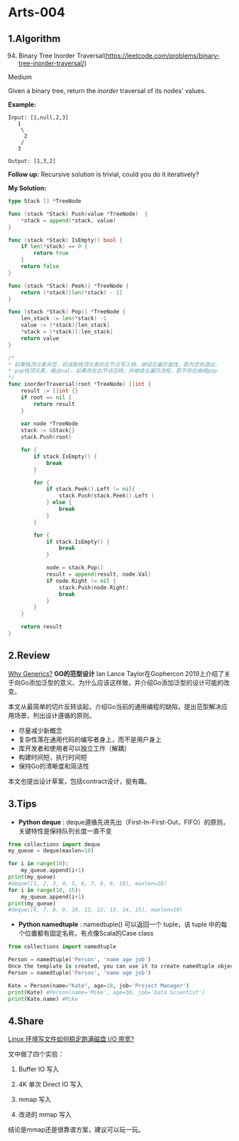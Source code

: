 # Arts-004

## 1.Algorithm
94. Binary Tree Inorder Traversal(https://leetcode.com/problems/binary-tree-inorder-traversal/)

Medium

Given a binary tree, return the *inorder* traversal of its nodes' values.

**Example:**

```
Input: [1,null,2,3]
   1
    \
     2
    /
   3

Output: [1,3,2]
```

**Follow up:** Recursive solution is trivial, could you do it iteratively?



**My Solution:**

```Go
type Stack [] *TreeNode

func (stack *Stack) Push(value *TreeNode)  {
	*stack = append(*stack, value)
}

func (stack *Stack) IsEmpty() bool {
	if len(*stack) == 0 {
		return true
	}
	return false
}

func (stack *Stack) Peek() *TreeNode {
	return (*stack)[len(*stack) - 1]
}

func (stack *Stack) Pop() *TreeNode {
	len_stack := len(*stack) -1
	value := (*stack)[len_stack]
	*stack = (*stack)[:len_stack]
	return value
}

/*
* 如果栈顶元素非空，则读取栈顶元素的左节点写入栈，继续左遍历查找，若为空则退出。
* pop栈顶元素，输出val，如果存在右节点压栈，并继续左遍历流程，若不存在继续pop
*/
func inorderTraversal(root *TreeNode) []int {
	result := []int {}
	if root == nil {
		return result
	}
	
	var node *TreeNode
	stack := &Stack{}
	stack.Push(root)

	for {
		if stack.IsEmpty() {
			break
		}

		for {
			if stack.Peek().Left != nil{
				stack.Push(stack.Peek().Left )
			} else {
				break
			}
		}

		for {
			if stack.IsEmpty() {
				break
			}

			node = stack.Pop()
			result = append(result, node.Val)
			if node.Right != nil {
				stack.Push(node.Right)
				break
			}
		}
	}

	return result
}

```



## 2.Review

[Why Generics?](https://blog.golang.org/why-generics)
**GO的范型设计**
Ian Lance Taylor在Gophercon 2019上介绍了关于向Go添加泛型的意义、为什么应该这样做，并介绍Go添加泛型的设计可能的改变。

本文从最简单的切片反转谈起，介绍Go当前的通用编程的缺陷，提出范型解决应用场景，列出设计遵循的原则。

- 尽量减少新概念
- 复杂性落在通用代码的编写者身上，而不是用户身上
- 库开发者和使用者可以独立工作（解耦）
- 构建时间短，执行时间短
- 保持Go的清晰度和简洁性

本文也提出设计草案，包括contract设计，挺有趣。



## 3.Tips
- **Python deque** :
deque遵循先进先出（First-In-First-Out，FIFO）的原则，关键特性是保持队列长度一直不变
```Python
from collections import deque
my_queue = deque(maxlen=10)

for i in range(10):
    my_queue.append(i+1)
print(my_queue)
#deque([1, 2, 3, 4, 5, 6, 7, 8, 9, 10], maxlen=10)
for i in range(10, 15):
    my_queue.append(i+1)
print(my_queue)    
#deque([6, 7, 8, 9, 10, 11, 12, 13, 14, 15], maxlen=10)

```
-   **Python namedtuple** :
namedtuple() 可以返回一个 tuple，该 tuple 中的每个位置都有固定名称，有点像Scala的Case class
```Python
from collections import namedtuple

Person = namedtuple('Person', 'name age job')
Once the template is created, you can use it to create namedtuple objects. Let’s create 2 namedtuple’s for 2 Persons and print out their representation.
Person = namedtuple('Person', 'name age job')

Kate = Person(name="Kate", age=18, job='Project Manager')
print(Kate) #Person(name='Mike', age=30, job='Data Scientist')
print(Kate.name) #Mike
```




## 4.Share

[Linux 环境写文件如何稳定跑满磁盘 I/O 带宽?](https://lexburner.github.io/linux-io-benchmark/) 

文中做了四个实验：

1. Buffer IO 写入

2. 4K 单次 Direct IO 写入

3. mmap 写入

4. 改进的 mmap 写入

结论是mmap还是很靠谱方案，建议可以玩一玩。